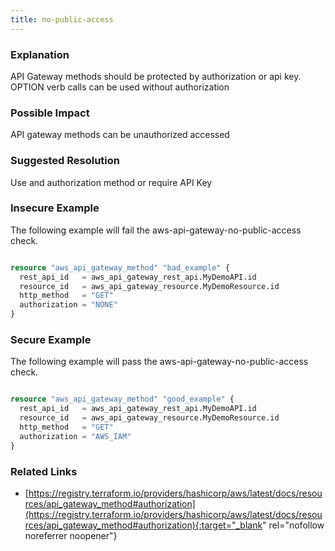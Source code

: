 ```yaml
---
title: no-public-access
---
```


### Explanation

API Gateway methods should be protected by authorization or api key. OPTION verb calls can be used without authorization

### Possible Impact
API gateway methods can be unauthorized accessed

### Suggested Resolution
Use and authorization method or require API Key


### Insecure Example

The following example will fail the aws-api-gateway-no-public-access check.

```terraform

resource "aws_api_gateway_method" "bad_example" {
  rest_api_id   = aws_api_gateway_rest_api.MyDemoAPI.id
  resource_id   = aws_api_gateway_resource.MyDemoResource.id
  http_method   = "GET"
  authorization = "NONE"
}

```



### Secure Example

The following example will pass the aws-api-gateway-no-public-access check.

```terraform

resource "aws_api_gateway_method" "good_example" {
  rest_api_id   = aws_api_gateway_rest_api.MyDemoAPI.id
  resource_id   = aws_api_gateway_resource.MyDemoResource.id
  http_method   = "GET"
  authorization = "AWS_IAM"
}

```




### Related Links


- [https://registry.terraform.io/providers/hashicorp/aws/latest/docs/resources/api_gateway_method#authorization](https://registry.terraform.io/providers/hashicorp/aws/latest/docs/resources/api_gateway_method#authorization){:target="_blank" rel="nofollow noreferrer noopener"}


